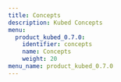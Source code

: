 ```yaml
---
title: Concepts
description: Kubed Concepts
menu:
  product_kubed_0.7.0:
    identifier: concepts
    name: Concepts
    weight: 20
menu_name: product_kubed_0.7.0
---
```


